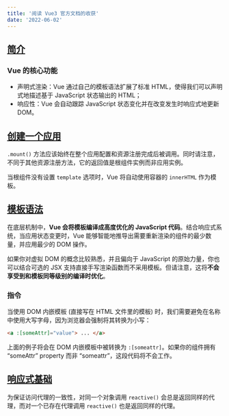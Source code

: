 ```yaml
---
title: '阅读 Vue3 官方文档的收获'
date: '2022-06-02'
---
```


## [简介](https://staging-cn.vuejs.org/guide/introduction.html)

### Vue 的核心功能

- 声明式渲染：Vue 通过自己的模板语法扩展了标准 HTML，使得我们可以声明式地描述基于 JavaScript 状态输出的 HTML；
- 响应性：Vue 会自动跟踪 JavaScript 状态变化并在改变发生时响应式地更新 DOM。

## [创建一个应用](https://staging-cn.vuejs.org/guide/essentials/application.html#mounting-the-app)

`.mount()` 方法应该始终在整个应用配置和资源注册完成后被调用。同时请注意，不同于其他资源注册方法，它的返回值是根组件实例而非应用实例。

当根组件没有设置 `template` 选项时，Vue 将自动使用容器的 `innerHTML` 作为模板。

## [模板语法](https://staging-cn.vuejs.org/guide/essentials/template-syntax.html)

在底层机制中，**Vue 会将模板编译成高度优化的 JavaScript 代码**。结合响应式系统，当应用状态变更时，Vue 能够智能地推导出需要重新渲染的组件的最少数量，并应用最少的 DOM 操作。

如果你对虚拟 DOM 的概念比较熟悉，并且偏向于 JavaScript 的原始力量，你也可以结合可选的 JSX 支持直接手写渲染函数而不采用模板。但请注意，这将**不会享受到和模板同等级别的编译时优化**。

### 指令

当使用 DOM 内嵌模板 (直接写在 HTML 文件里的模板) 时，我们需要避免在名称中使用大写字母，因为浏览器会强制将其转换为小写：

``` html
<a :[someAttr]="value"> ... </a>
```

上面的例子将会在 DOM 内嵌模板中被转换为 `:[someattr]`。如果你的组件拥有 “someAttr” property 而非 “someattr”，这段代码将不会工作。

## [响应式基础](https://staging-cn.vuejs.org/guide/essentials/reactivity-fundamentals.html)

为保证访问代理的一致性，对同一个对象调用 `reactive()` 会总是返回同样的代理，而对一个已存在代理调用 `reactive()` 也是返回同样的代理。
